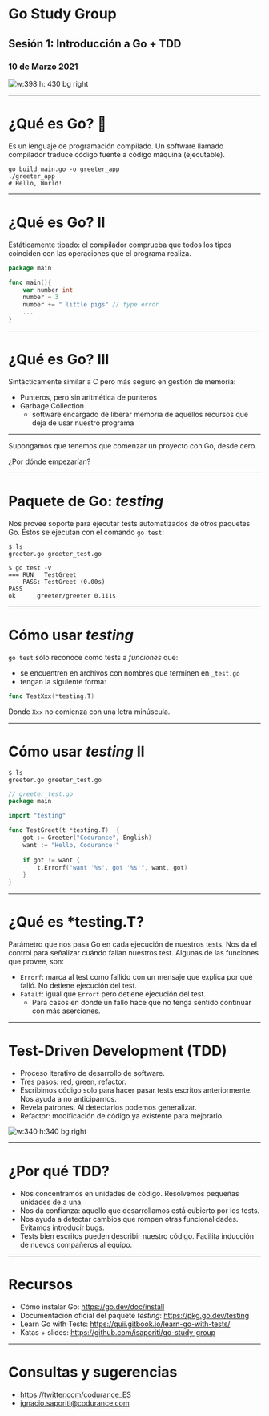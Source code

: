 # Go Study Group

## Sesión 1: Introducción a Go + TDD

### 10 de Marzo 2021

![w:398 h: 430 bg right](img/gomic.png)

---

# ¿Qué es Go? 🤔

Es un lenguaje de programación compilado. Un software llamado compilador traduce código fuente a código máquina (ejecutable).

```shell
go build main.go -o greeter_app
./greeter_app
# Hello, World!
```

--- 

# ¿Qué es Go? II

Estáticamente tipado: el compilador comprueba que todos los tipos coinciden con las operaciones que el programa realiza.

```go
package main

func main(){
	var number int
	number = 3
	number += " little pigs" // type error
	...
}
```

--- 

# ¿Qué es Go? III

Sintácticamente similar a C pero más seguro en gestión de memoria:

- Punteros, pero sin aritmética de punteros
- Garbage Collection
  - software encargado de liberar memoria de aquellos recursos que deja de usar nuestro programa
  
---
Supongamos que tenemos que comenzar un proyecto con Go, desde cero.

¿Por dónde empezarían?

---
# Paquete de Go: _testing_

Nos provee soporte para ejecutar tests automatizados de otros paquetes Go. Éstos se ejecutan con el comando `go test`:

```shell
$ ls
greeter.go greeter_test.go

$ go test -v
=== RUN   TestGreet
--- PASS: TestGreet (0.00s)
PASS
ok  	greeter/greeter 0.111s
```

---
# Cómo usar _testing_

`go test` sólo reconoce como tests a _funciones_ que: 

- se encuentren en archivos con nombres que terminen en `_test.go`
- tengan la siguiente forma:

```go
func TestXxx(*testing.T)
```

Donde `Xxx` no comienza con una letra minúscula.

---
# Cómo usar _testing_ II

```shell
$ ls
greeter.go greeter_test.go
```

```go
// greeter_test.go
package main

import "testing"

func TestGreet(t *testing.T)  {
    got := Greeter("Codurance", English)
    want := "Hello, Codurance!"
    
    if got != want {
        t.Errorf("want '%s', got '%s'", want, got)
    }
}
```

---
# ¿Qué es *testing.T?

Parámetro que nos pasa Go en cada ejecución de nuestros tests. Nos da el control para señalizar cuándo fallan nuestros test.
Algunas de las funciones que provee, son:

- `Errorf`: marca al test como fallido con un mensaje que explica por qué falló. No detiene ejecución del test.
- `Fatalf`: igual que `Errorf` pero detiene ejecución del test.
  - Para casos en donde un fallo hace que no tenga sentido continuar con más aserciones.

---
# Test-Driven Development (TDD)

- Proceso iterativo de desarrollo de software.
- Tres pasos: red, green, refactor.
- Escribimos código solo para hacer pasar tests escritos anteriormente. Nos ayuda a no anticiparnos.
- Revela patrones. Al detectarlos podemos generalizar.
- Refactor: modificación de código ya existente para mejorarlo.

![w:340 h:340 bg right](img/tdd-cicle.png)

---
# ¿Por qué TDD?

- Nos concentramos en unidades de código. Resolvemos pequeñas unidades de a una.
- Nos da confianza: aquello que desarrollamos está cubierto por los tests.
- Nos ayuda a detectar cambios que rompen otras funcionalidades. Evitamos introducir bugs.
- Tests bien escritos pueden describir nuestro código. Facilita inducción de nuevos compañeros al equipo.

---
# Recursos

- Cómo instalar Go: https://go.dev/doc/install
- Documentación oficial del paquete _testing_: https://pkg.go.dev/testing
- Learn Go with Tests: https://quii.gitbook.io/learn-go-with-tests/
- Katas + slides: https://github.com/isaporiti/go-study-group

---
# Consultas y sugerencias

- https://twitter.com/codurance_ES
- ignacio.saporiti@codurance.com
